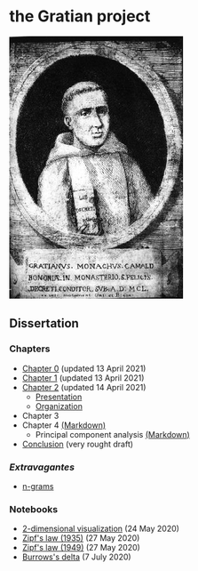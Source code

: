 # the Gratian project

![Gratian](img/Gratian.jpg)

## Dissertation

### Chapters

- [Chapter 0](Chapter0/chapter0.markdown) (updated 13 April 2021)
- [Chapter 1](Chapter1/chapter1.markdown) (updated 13 April 2021)
- [Chapter 2](Chapter2/chapter2.markdown) (updated 14 April 2021)
  - [Presentation](Chapter2/presentation.markdown)
  - [Organization](Chapter2/organization.markdown)
- Chapter 3
- Chapter 4 [(Markdown)](Chapter4/chapter4.markdown)
  - Principal component analysis [(Markdown)](Chapter4/pca.markdown)
- [Conclusion](Conclusion/conclusion.markdown) (very rought draft)

### *Extravagantes*

- [n-grams](Extra/n-grams.markdown)

### Notebooks

- [2-dimensional visualization](Notebooks/Burrows/Visualization.ipynb) (24 May 2020)
- [Zipf's law (1935)](Notebooks/Zipf/Zipf35.ipynb) (27 May 2020)
- [Zipf's law (1949)](Notebooks/Zipf/Zipf49.ipynb) (27 May 2020)
- [Burrows's delta](Notebooks/Burrows/Burrows.ipynb) (7 July 2020)
